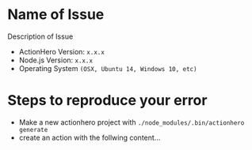 # Name of Issue
Description of Issue

- ActionHero Version: `x.x.x`
- Node.js Version: `x.x.x`
- Operating System `(OSX, Ubuntu 14, Windows 10, etc)`

# Steps to reproduce your error
- Make a new actionhero project with `./node_modules/.bin/actionhero generate`
- create an action with the follwing content... 
